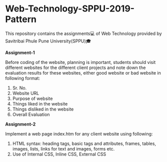 # Web-Technology-SPPU-2019-Pattern

This repository contains the assignments💻 of Web Technology provided by Savitribai Phule Pune University(SPPU)🎓

**Assignment-1**

Before coding of the website, planning is important, students should visit different websites for the different client projects and note down the evaluation results for these websites, either good website or bad website in following format:

1. Sr. No.
2. Website URL
3. Purpose of website
4. Things liked in the website
5. Things disliked in the website
6. Overall Evaluation

**Assignment-2**

Implement a web page index.htm for any client website using following:
1. HTML syntax: heading tags, basic tags and attributes, frames, tables, images, lists, links for text and images, forms etc.
2. Use of Internal CSS, Inline CSS, External CSS
